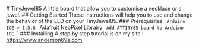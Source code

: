                                                                                                                                                                                                                                                                                                                                                                                                                                                                                                                                                                                                                                                                                                                 #   T i n y J e w e l 8 5   A   l i t t l e   b o a r d   t h a t   a l l o w   y o u   t o   c u s t o m i s e   a   n e c k l a c e   o r   a   j e w e l .   # #   G e t t i n g   S t a r t e d   T h e s e   i n s t r u c t i o n s   w i l l   h e l p   y o u   t o   u s e   a n d   c h a n g e   t h e   b e h a v i o r   o f   t h e   L E D   o n   y o u r   T i n y J e w e l 8 5 .   # # #   P r e r e q u i s i t e s   ` ` `  A r d u i n o   I D E   >   1 . 5 . 8  ` ` `  A d a f r u i t   N e o P i x e l   L i b r a i r y  ` ` `  A d d   A T T I N Y 8 5   b o a r d   t o   A r d u i n o   I D E  ` ` ` ` ` ` ` `   # # #   I n s t a l l i n g   A   s t e p   b y   s t e p   t u t o r i a l   i s   o n   m y   s i t e   :  https://www.anderson69s.com